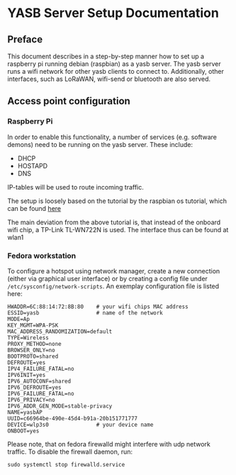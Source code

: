 # YASB Server Setup Documentation

## Preface

This document describes in a step-by-step manner how to set up a raspberry pi running debian (raspbian) as a yasb server.
The yasb server runs a wifi network for other yasb clients to connect to. Additionally, other interfaces, such as LoRaWAN, wifi-send or bluetooth are also served. 

## Access point configuration

### Raspberry Pi

In order to enable this functionality, a number of services (e.g. software demons) need to be running on the yasb server. These include:

- DHCP
- HOSTAPD
- DNS

IP-tables will be used to route incoming traffic. 

The setup is loosely based on the tutorial by the raspbian os tutorial, which can be found [here](https://www.raspberrypi.org/documentation/configuration/wireless/access-point-routed.md)

The main deviation from the above tutorial is, that instead of the onboard wifi chip, a TP-Link TL-WN722N is used. The interface thus can be found at wlan1

### Fedora workstation

To configure a hotspot using network manager, create a new connection (either via graphical user interface) or by creating a config file under `/etc/sysconfig/network-scripts`. An exemplay configuration file is listed here:

```
HWADDR=6C:88:14:72:8B:80    # your wifi chips MAC address
ESSID=yasb                  # name of the network
MODE=Ap
KEY_MGMT=WPA-PSK
MAC_ADDRESS_RANDOMIZATION=default
TYPE=Wireless
PROXY_METHOD=none
BROWSER_ONLY=no
BOOTPROTO=shared
DEFROUTE=yes
IPV4_FAILURE_FATAL=no
IPV6INIT=yes
IPV6_AUTOCONF=shared
IPV6_DEFROUTE=yes
IPV6_FAILURE_FATAL=no
IPV6_PRIVACY=no
IPV6_ADDR_GEN_MODE=stable-privacy
NAME=yasbAP
UUID=c66964be-490e-45d4-b91a-20b151771777
DEVICE=wlp3s0               # your device name
ONBOOT=yes
```
Please note, that on fedora firewalld might interfere with udp network traffic. To disable the firewall daemon, run:

```
sudo systemctl stop firewalld.service
```





